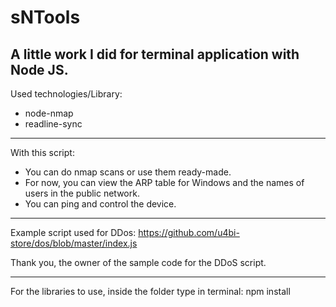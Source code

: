 # sNTools
A little work I did for terminal application with Node JS.
----------------------------------------------------------
Used technologies/Library: 
- node-nmap
- readline-sync
---------------------------------------------------------
With this script:
- You can do nmap scans or use them ready-made.
- For now, you can view the ARP table for Windows and the names of users in the public network.
- You can ping and control the device.
---------------------------------------------------------

Example script used for DDos: 
https://github.com/u4bi-store/dos/blob/master/index.js

Thank you, the owner of the sample code for the DDoS script.

---------------------------------------------------------
For the libraries to use, inside the folder type in terminal:
npm install
